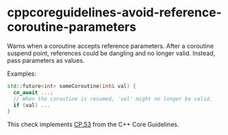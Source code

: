 # cppcoreguidelines-avoid-reference-coroutine-parameters

Warns when a coroutine accepts reference parameters. After a coroutine
suspend point, references could be dangling and no longer valid.
Instead, pass parameters as values.

Examples:

```c++
std::future<int> someCoroutine(int& val) {
  co_await ...;
  // When the coroutine is resumed, 'val' might no longer be valid.
  if (val) ...
}
```

This check implements
[CP.53](https://isocpp.github.io/CppCoreGuidelines/CppCoreGuidelines#Rcoro-reference-parameters)
from the C++ Core Guidelines.
